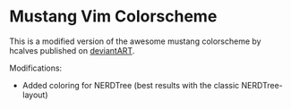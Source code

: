 Mustang Vim Colorscheme
=======================

This is a modified version of the awesome mustang colorscheme by hcalves
published on [deviantART](http://hcalves.deviantart.com/art/Mustang-Vim-Colorscheme-98974484).

Modifications:

* Added coloring for NERDTree (best results with the classic NERDTree-layout)
